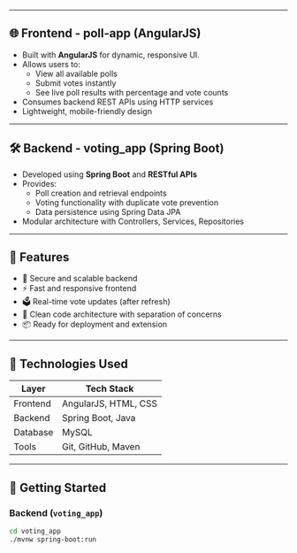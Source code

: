 
---

## 🌐 Frontend - poll-app (AngularJS)

- Built with **AngularJS** for dynamic, responsive UI.
- Allows users to:
  - View all available polls
  - Submit votes instantly
  - See live poll results with percentage and vote counts
- Consumes backend REST APIs using HTTP services
- Lightweight, mobile-friendly design

---

## 🛠 Backend - voting_app (Spring Boot)

- Developed using **Spring Boot** and **RESTful APIs**
- Provides:
  - Poll creation and retrieval endpoints
  - Voting functionality with duplicate vote prevention
  - Data persistence using Spring Data JPA
- Modular architecture with Controllers, Services, Repositories

---

## 🚀 Features

- 🔐 Secure and scalable backend
- ⚡ Fast and responsive frontend
- 🗳️ Real-time vote updates (after refresh)
- 🧱 Clean code architecture with separation of concerns
- 📦 Ready for deployment and extension

---

## 🧪 Technologies Used

| Layer     | Tech Stack             |
|-----------|------------------------|
| Frontend  | AngularJS, HTML, CSS   |
| Backend   | Spring Boot, Java      |
| Database  |  MySQL                 |
| Tools     | Git, GitHub, Maven     |

---

## 📁 Getting Started

### Backend (`voting_app`)
```bash
cd voting_app
./mvnw spring-boot:run

